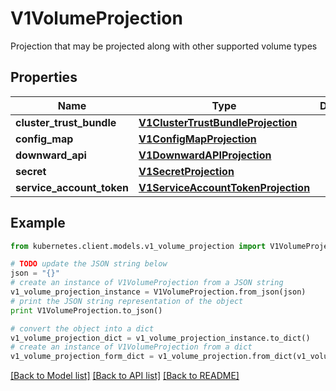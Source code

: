# V1VolumeProjection

Projection that may be projected along with other supported volume types

## Properties
Name | Type | Description | Notes
------------ | ------------- | ------------- | -------------
**cluster_trust_bundle** | [**V1ClusterTrustBundleProjection**](V1ClusterTrustBundleProjection.md) |  | [optional] 
**config_map** | [**V1ConfigMapProjection**](V1ConfigMapProjection.md) |  | [optional] 
**downward_api** | [**V1DownwardAPIProjection**](V1DownwardAPIProjection.md) |  | [optional] 
**secret** | [**V1SecretProjection**](V1SecretProjection.md) |  | [optional] 
**service_account_token** | [**V1ServiceAccountTokenProjection**](V1ServiceAccountTokenProjection.md) |  | [optional] 

## Example

```python
from kubernetes.client.models.v1_volume_projection import V1VolumeProjection

# TODO update the JSON string below
json = "{}"
# create an instance of V1VolumeProjection from a JSON string
v1_volume_projection_instance = V1VolumeProjection.from_json(json)
# print the JSON string representation of the object
print V1VolumeProjection.to_json()

# convert the object into a dict
v1_volume_projection_dict = v1_volume_projection_instance.to_dict()
# create an instance of V1VolumeProjection from a dict
v1_volume_projection_form_dict = v1_volume_projection.from_dict(v1_volume_projection_dict)
```
[[Back to Model list]](../README.md#documentation-for-models) [[Back to API list]](../README.md#documentation-for-api-endpoints) [[Back to README]](../README.md)


